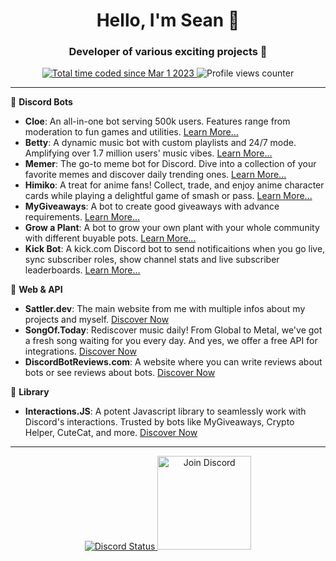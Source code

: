 <h1 align="center">Hello, I'm Sean 👋</h1>

<h3 align="center">Developer of various exciting projects 🚀</h3>

<p align="center">
    <a href="https://wakatime.com/@7de10e32-85ae-4747-9955-60441e661b2e">
        <img src="https://wakatime.com/badge/user/7de10e32-85ae-4747-9955-60441e661b2e.svg" alt="Total time coded since Mar 1 2023" />
    </a>
    <img src="https://komarev.com/ghpvc/?username=fb-sean" alt="Profile views counter" />
</p>

---

🤖 **Discord Bots**

- **Cloe**: An all-in-one bot serving 500k users. Features range from moderation to fun games and utilities. [Learn More...](https://cloe.gg?utm_source=github-readme)
- **Betty**: A dynamic music bot with custom playlists and 24/7 mode. Amplifying over 1.7 million users' music vibes. [Learn More...](https://www.betty.cx/?utm_source=github-readme)
- **Memer**: The go-to meme bot for Discord. Dive into a collection of your favorite memes and discover daily trending ones. [Learn More...](https://memer.sattler.dev/?utm_source=github-readme)
- **Himiko**: A treat for anime fans! Collect, trade, and enjoy anime character cards while playing a delightful game of smash or pass. [Learn More...](https://himiko.sattler.dev/?utm_source=github-readme)
- **MyGiveaways**: A bot to create good giveaways with advance requirements. [Learn More...](https://auth.mygiveaways.lol/?utm_source=github-readme)
- **Grow a Plant**: A bot to grow your own plant with your whole community with different buyable pots. [Learn More...](https://growweed.sattler.dev/?utm_source=github-readme)
- **Kick Bot**: A kick.com Discord bot to send notificaitions when you go live, sync subscriber roles, show channel stats and live subscriber leaderboards. [Learn More...](https://www.kickbot.gg/?utm_source=github-readme)

🎵 **Web & API**

- **Sattler.dev**: The main website from me with multiple infos about my projects and myself. [Discover Now](https://sattler.dev?utm_source=github-readme)
- **SongOf.Today**: Rediscover music daily! From Global to Metal, we've got a fresh song waiting for you every day. And yes, we offer a free API for integrations. [Discover Now](https://SongOf.Today?utm_source=github-readme)
- **DiscordBotReviews.com**: A website where you can write reviews about bots or see reviews about bots. [Discover Now](https://discordbotreviews.com?utm_source=github-readme)

🔧 **Library**

- **Interactions.JS**: A potent Javascript library to seamlessly work with Discord's interactions. Trusted by bots like MyGiveaways, Crypto Helper, CuteCat, and more. [Discover Now](https://interactionsjs.com/1.2.11)

---

<p align="center">
    <a href="#">
        <img src="https://discord.c99.nl/widget/theme-1/340243638892101646.png" alt="Discord Status">
    </a>
        <a href="https://discord.gg/ZVERh35">
        <img src="https://cdn.discordapp.com/attachments/773221397928869888/883691820905816084/com-gif-maker-unscreen.gif" alt="Join Discord" width="150"/>
    </a>
</p>
